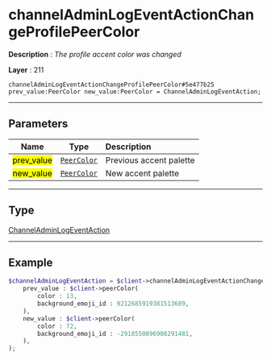 # channelAdminLogEventActionChangeProfilePeerColor

**Description** : *The profile accent color was changed*

**Layer** : 211

```tl
channelAdminLogEventActionChangeProfilePeerColor#5e477b25 prev_value:PeerColor new_value:PeerColor = ChannelAdminLogEventAction;
```

---

## Parameters

| Name | Type | Description |
| :---: | :---: | :--- |
| <mark>prev_value</mark> | [`PeerColor`](type/PeerColor) | Previous accent palette |
| <mark>new_value</mark> | [`PeerColor`](type/PeerColor) | New accent palette |

---

## Type

[ChannelAdminLogEventAction](type/ChannelAdminLogEventAction)

---

## Example

```php
$channelAdminLogEventAction = $client->channelAdminLogEventActionChangeProfilePeerColor(
	prev_value : $client->peerColor(
		color : 13,
		background_emoji_id : 9212685919381513689,
	),
	new_value : $client->peerColor(
		color : 72,
		background_emoji_id : -2918550896908291481,
	),
);
```